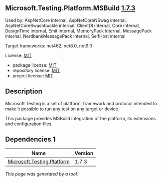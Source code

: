 ﻿Microsoft.Testing.Platform.MSBuild [1.7.3](https://www.nuget.org/packages/Microsoft.Testing.Platform.MSBuild/1.7.3)
--------------------

Used by: AspNetCore internal, AspNetCoreNSwag internal, AspNetCoreSwashbuckle internal, ClientDI internal, Core internal, DesignTime internal, Emit internal, MemoryPack internal, MessagePack internal, NerdbankMessagePack internal, SelfHost internal

Target frameworks: net462, net8.0, net9.0

License: [MIT](../../../../licenses/mit) 

- package license: [MIT](https://licenses.nuget.org/MIT) 
- repository license: [MIT](https://github.com/microsoft/testfx) 
- project license: [MIT](https://github.com/microsoft/testfx) 

Description
-----------
Microsoft Testing is a set of platform, framework and protocol intended to make it possible to run any test on any target or device.

This package provides MSBuild integration of the platform, its extensions and configuration files.

Dependencies 1
-----------

|Name|Version|
|----------|:----|
|[Microsoft.Testing.Platform](../../../../packages/nuget.org/microsoft.testing.platform/1.7.3)|1.7.3|

*This page was generated by a tool.*